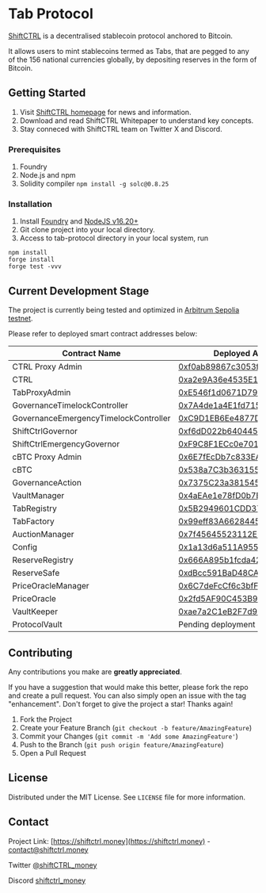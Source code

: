 # Tab Protocol
[ShiftCTRL](https://shiftctrl.money) is a decentralised stablecoin protocol anchored to Bitcoin. 

It allows users to mint stablecoins termed as Tabs, that are pegged to any of the 156 national currencies globally, by depositing reserves in the form of Bitcoin.

## Getting Started
1. Visit [ShiftCTRL homepage](https://shiftctrl.money) for news and information.
2. Download and read ShiftCTRL Whitepaper to understand key concepts.
3. Stay conneced with ShiftCTRL team on Twitter X and Discord.

### Prerequisites
1. Foundry
2. Node.js and npm
3. Solidity compiler ``` npm install -g solc@0.8.25 ```

### Installation
1. Install [Foundry](https://book.getfoundry.sh/getting-started/installation) and [NodeJS v16.20+](https://nodejs.org/)
2. Git clone project into your local directory.
3. Access to tab-protocol directory in your local system, run
```
npm install
forge install
forge test -vvv
```

## Current Development Stage
The project is currently being tested and optimized in [Arbitrum Sepolia testnet](https://sepolia.arbiscan.io).

Please refer to deployed smart contract addresses below:

| Contract Name                             | Deployed Address (Arbitrum Sepolia)                                                                                        |
|-------------------------------------------|----------------------------------------------------------------------------------------------------------------------------|
|CTRL Proxy Admin							|[0xf0ab89867c3053f91ebeD2b0dBe44B47BE2A0C13](https://sepolia.arbiscan.io/address/0xf0ab89867c3053f91ebed2b0dbe44b47be2a0c13)|
|CTRL										|[0xa2e9A36e4535E1c832A6c54aEA4b9954889342d3](https://sepolia.arbiscan.io/address/0xa2e9A36e4535E1c832A6c54aEA4b9954889342d3)|
|TabProxyAdmin								|[0xE546f1d0671D79319C71edC1B42089f913bc9971](https://sepolia.arbiscan.io/address/0xE546f1d0671D79319C71edC1B42089f913bc9971)|
|GovernanceTimelockController				|[0x7A4de1a4E1fd7159A810CDe7bE23C32458f7Bb46](https://sepolia.arbiscan.io/address/0x7A4de1a4E1fd7159A810CDe7bE23C32458f7Bb46)|
|GovernanceEmergencyTimelockController		|[0xC9D1EB6Ee4877D5De9b70B29dDd37A3Cf9A2175F](https://sepolia.arbiscan.io/address/0xC9D1EB6Ee4877D5De9b70B29dDd37A3Cf9A2175F)|
|ShiftCtrlGovernor							|[0xf6dD022b6404454fe75Bc0276A8E98DEF9D0Fb03](https://sepolia.arbiscan.io/address/0xf6dD022b6404454fe75Bc0276A8E98DEF9D0Fb03)|
|ShiftCtrlEmergencyGovernor					|[0xF9C8F1ECc0e701204616033f1d52Ff30B83009bB](https://sepolia.arbiscan.io/address/0xF9C8F1ECc0e701204616033f1d52Ff30B83009bB)|
|cBTC Proxy Admin							|[0x6E7fEcDb7c833EA10DC47B34dD15b1e1EdFA8449](https://sepolia.arbiscan.io/address/0x6E7fEcDb7c833EA10DC47B34dD15b1e1EdFA8449)|
|cBTC										|[0x538a7C3b36315554DDa6B1f8321c2e50fd95a271](https://sepolia.arbiscan.io/address/0x538a7C3b36315554DDa6B1f8321c2e50fd95a271)|
|GovernanceAction							|[0x7375C23a3815455D673c7366C2102e3685537B20](https://sepolia.arbiscan.io/address/0x7375C23a3815455D673c7366C2102e3685537B20)|
|VaultManager								|[0x4aEAe1e78fD0b7B329e5Ea808F124ca05Ca3BA00](https://sepolia.arbiscan.io/address/0x4aEAe1e78fD0b7B329e5Ea808F124ca05Ca3BA00)|
|TabRegistry								|[0x5B2949601CDD3721FF11bF55419F427c9C118e2c](https://sepolia.arbiscan.io/address/0x5B2949601CDD3721FF11bF55419F427c9C118e2c)|
|TabFactory									|[0x99eff83A66284459946Ff36E4c8eAa92f07d6782](https://sepolia.arbiscan.io/address/0x99eff83A66284459946Ff36E4c8eAa92f07d6782)|
|AuctionManager								|[0x7f45645523112EF72343083EB6C228088367CA74](https://sepolia.arbiscan.io/address/0x7f45645523112EF72343083EB6C228088367CA74)|
|Config										|[0x1a13d6a511A9551eC1A493C26362836e80aC4d65](https://sepolia.arbiscan.io/address/0x1a13d6a511A9551eC1A493C26362836e80aC4d65)|
|ReserveRegistry							|[0x666A895b1fcda4272A29d67c40b91a15e469F442](https://sepolia.arbiscan.io/address/0x666A895b1fcda4272A29d67c40b91a15e469F442)|
|ReserveSafe								|[0xdBcc591BaD48CA1Ab7D359C5A661C3a2150A4a08](https://sepolia.arbiscan.io/address/0xdBcc591BaD48CA1Ab7D359C5A661C3a2150A4a08)|
|PriceOracleManager							|[0x6C7deFcCf6c3bfF17BE5B241a29fA691f0E46509](https://sepolia.arbiscan.io/address/0x6C7deFcCf6c3bfF17BE5B241a29fA691f0E46509)|
|PriceOracle								|[0x2fd5AF90C453B931179B2aDDF901e2E649fE6623](https://sepolia.arbiscan.io/address/0x2fd5AF90C453B931179B2aDDF901e2E649fE6623)|
|VaultKeeper								|[0xae7a2C1eB2F7d9AFEEDCF1c850D97659087F38Ff](https://sepolia.arbiscan.io/address/0xae7a2C1eB2F7d9AFEEDCF1c850D97659087F38Ff)|
|ProtocolVault 								|Pending deployment|


## Contributing

Any contributions you make are **greatly appreciated**.

If you have a suggestion that would make this better, please fork the repo and create a pull request. 
You can also simply open an issue with the tag "enhancement".
Don't forget to give the project a star! Thanks again!

1. Fork the Project
2. Create your Feature Branch (`git checkout -b feature/AmazingFeature`)
3. Commit your Changes (`git commit -m 'Add some AmazingFeature'`)
4. Push to the Branch (`git push origin feature/AmazingFeature`)
5. Open a Pull Request

## License
Distributed under the MIT License. See `LICENSE` file for more information.

## Contact
Project Link: [https://shiftctrl.money](https://shiftctrl.money) - contact@shiftctrl.money

Twitter [@shiftCTRL_money](https://twitter.com/shiftCTRL_money) 

Discord [shiftctrl_money](https://discord.gg/7w6JhTNt9K)